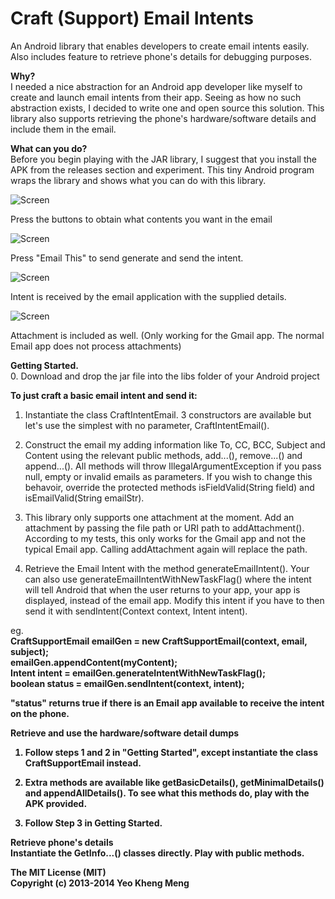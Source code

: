 Craft (Support) Email Intents
=============================

An Android library that enables developers to create email intents easily. Also includes feature to retrieve phone's details for debugging purposes.

<b>Why?</b><br>
I needed a nice abstraction for an Android app developer like myself to create and launch email intents from their app. Seeing as how no such abstraction exists, I decided to write one and open source this solution. This library also supports retrieving the phone's hardware/software details and include them in the email.

<b>What can you do?</b><br>
Before you begin playing with the JAR library, I suggest that you install the APK from the releases section and experiment. This tiny Android program wraps the library and shows what you can do with this library.

![Screen](http://s3-ap-southeast-1.amazonaws.com/media.yeokhengmeng.com/screenshots/craft-support-email-intent/Main+Page.png)

Press the buttons to obtain what contents you want in the email

![Screen](http://s3-ap-southeast-1.amazonaws.com/media.yeokhengmeng.com/screenshots/craft-support-email-intent/Call+Intent.png)

Press "Email This" to send generate and send the intent.

![Screen](http://s3-ap-southeast-1.amazonaws.com/media.yeokhengmeng.com/screenshots/craft-support-email-intent/Gmail+Main.png)

Intent is received by the email application with the supplied details.

![Screen](http://s3-ap-southeast-1.amazonaws.com/media.yeokhengmeng.com/screenshots/craft-support-email-intent/Gmail+attachment.png)

Attachment is included as well. (Only working for the Gmail app. The normal Email app does not process attachments)


<b>Getting Started.</b><br>
0. Download and drop the jar file into the libs folder of your Android project<br>

<b>To just craft a basic email intent and send it:</b>

1. Instantiate the class CraftIntentEmail. 3 constructors are available but let's use the simplest with no parameter, CraftIntentEmail().<br>

2. Construct the email my adding information like To, CC, BCC, Subject and Content using the relevant public methods, add...(), remove...() and append...(). All methods will throw IllegalArgumentException if you pass null, empty or invalid emails as parameters. If you wish to change this behavoir, override the protected methods isFieldValid(String field) and isEmailValid(String emailStr).<br>

3. This library only supports one attachment at the moment. Add an attachment by passing the file path or URI path to addAttachment(). According to my tests, this only works for the Gmail app and not the typical Email app. Calling addAttachment again will replace the path.<br>

4. Retrieve the Email Intent with the method generateEmailIntent(). Your can also use generateEmailIntentWithNewTaskFlag() where the intent will tell Android that when the user returns to your app, your app is displayed, instead of the email app. Modify this intent if you have to then send it with sendIntent(Context context, Intent intent).<br>


eg.<br>
<b>
CraftSupportEmail emailGen = new CraftSupportEmail(context, email, subject);<br>
emailGen.appendContent(myContent);<br>
Intent intent = emailGen.generateIntentWithNewTaskFlag();<br>
boolean status = emailGen.sendIntent(context, intent);<b><br>

"status" returns true if there is an Email app available to receive the intent on the phone.

<b>Retrieve and use the hardware/software detail dumps</b><br>

1. Follow steps 1 and 2 in "Getting Started", except instantiate the class CraftSupportEmail instead.<br>

2. Extra methods are available like getBasicDetails(), getMinimalDetails() and appendAllDetails(). To see what this methods do, play with the APK provided.<br>

3. Follow Step 3 in Getting Started.<br>


<b>Retrieve phone's details</b><br>
Instantiate the GetInfo...() classes directly. Play with public methods.


The MIT License (MIT)<br>
Copyright (c) 2013-2014 Yeo Kheng Meng<br>
